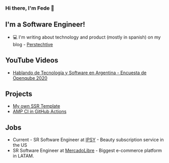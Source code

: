 ### Hi there, I'm Fede 👋

## I'm a Software Engineer!

- :computer: I'm writing about technology and product (mostly in spanish) on my blog - [Perstechtive](http://www.perstechtive.com/)

## YouTube Videos
- [Hablando de Tecnología y Software en Argentina - Encuesta de Openqube 2020](https://www.youtube.com/watch?v=yZiP0K9x6zM)

## Projects
- [My own SSR Template](https://github.com/FedeAPerez/ssr-template)
- [AMP CI in GitHub Actions](https://github.com/FedeAPerez/amp-ci)

## Jobs
- Current - SR Software Engineer at [IPSY](https://www.ipsy.com/) - Beauty subscription service in the US
- SR Software Engineer at [MercadoLibre](https://www.mercadolibre.com.ar/) - Biggest e-commerce platform in LATAM.
